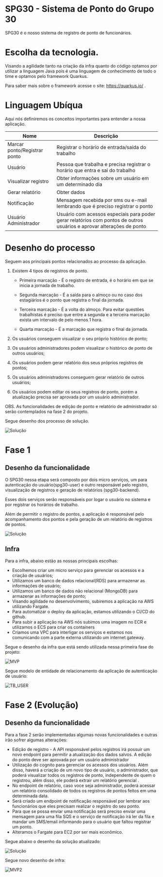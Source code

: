 # SPG30  - Sistema de Ponto do Grupo 30

SPG30 é o nosso sistema de registro de ponto de funcionários.

# Escolha da tecnologia. 

Visando a agilidade tanto na criação da infra quanto do código optamos por utilizar a linguagem Java pois é uma linguagem de conhecimento de todo o time e optamos pelo framework Quarkus. 

Para saber mais sobre o framework acesse o site: https://quarkus.io/ .

# Linguagem Ubíqua 

Aqui nós definiremos os conceitos importantes para entender a nossa aplicação.

| Nome | Descrição |
|------| --------- | 
| Marcar ponto/Registrar ponto | Registrar o horário de entrada/saída do trabalho |
| Usuário | Pessoa que trabalha e precisa registrar o horário que entra e sai do trabalho |
| Visualizar registro | Obter informações sobre um usuário em um determinado dia |
| Gerar relatório | Obter dados  |
| Notificação | Mensagem recebida por sms ou e-mail lembrando que é preciso registrar o ponto |
| Usuário Administrador | Usuário com acessos especiais para poder gerar relatórios com pontos de outros usuários e aprovar alterações de ponto |

# Desenho do processo

Seguem aos principais pontos relacionados ao processo da aplicação.

 1. Existem 4 tipos de registros de ponto.

	* Primeira marcação - É o registro de entrada, é o horário em que se inicia a jornada de trabalho.

	 * Segunda marcação - É a saída para o almoço ou no caso dos estagiários é o ponto que registra o final da jornada.

	 * Terceira marcação - É a volta do almoço. Para evitar questões trabalhistas é preciso que entre a segunda e a terceira marcação exista um intervalo de pelo menos 1 hora.

	 * Quarta marcação - É a marcação que registra o final da jornada.

2. Os usuários conseguem visualizar o seu próprio histórico de ponto; 
3. Os usuários administradores podem visualizar o histórico de ponto de outros usuários;
4. Os usuários podem gerar relatório dos seus próprios registros de pontos;
5. Os usuários administradores conseguem gerar relatório de outros usuários; 
6. Os usuários podem editar os seus registros de ponto, porém a atualização precisa ser aprovada por um usuário administrador.

OBS. As funcionalidades de edição de ponto e relatório de administrador só serão contemplados na fase 2 do projeto.

Segue desenho dos processo de solução. 


![Solução](imagens/processo.png)


# Fase 1

## Desenho da funcionalidade

O SPG30 nessa etapa será composto por dois micro serviços, um para autenticação do usuário(spg30-user) e outro responsável pelo registro, visualização de registros e geração de relatórios (spg30-backend). 

Esses dois serviços serão responsáveis por logar o usuário no sistema e por registrar os horários de trabalho. 

Além de permitir o registro de pontos, a aplicação é responsável pelo acompanhamento dos pontos e pela geração de um relatório de registros de pontos. 

![Solução](imagens/solucao.png)


## Infra

Para a infra, abaixo estão as  nossas principais escolhas:

* Escolhemos criar um micro serviço para gerenciar os acessos e a criação de usuários; 
* Utilizamos um banco de dados relacional(RDS) para armazenar as informações de usuário;
* Utilizamos um banco de dados não relacional (MongoDB) para armazenar as informações de ponto;
* Visando agilidade no desenvolvimento, subiremos a aplicação na AWS utilizando Fargate.
* Para automatizar o deploy da aplicação, estamos utilizando o CI/CD do github. 
* Para subir a aplicação na AWS nós subimos uma imagem no ECR e utilizamos o ECS para criar os containers
* Criamos uma VPC para interligar os serviços e estamos nos comunicando com a parte externa utilizando um internet gateway. 

Segue o desenho da infra que está sendo utilizada nessa primeira fase do projeto:

![MVP](imagens/mvp1.png)

Segue modelo de entidade de relacionamento da aplicação de autenticação de usuário:

![TB_USER](imagens/tb_user.png)

# Fase 2 (Evolução)

## Desenho da funcionalidade

Para a fase 2 serão implementadas algumas novas funcionalidades e outras irão sofrer algumas alterações: 
* Edição de registro - A API responsável pelos registros irá possuir um novo endpoint para permitir a atualização dos dados salvos. A edição do ponto deve ser aprovada por um usuário administrador
* Utilização do cognito para gerenciar os acessos dos usuários. Além disso, haverá a criação de um novo tipo de usuário, o administrador, que poderá visualizar todos os registros de ponto, independente de quem o registrou, além disso, ele poderá extrair um relatório gerencial .
* No endpoint de relatório, caso voce seja administrador, poderá acessar um relatório consolidado de todos os registros de pontos feitos em uma determinada data. 
* Será criado um endpoint de notificação responsável por lembrar aos funcionários que eles precisam realizar o registro do seu ponto.
* Para que se possa enviar uma notificação será preciso enviar uma mensagem para uma fila SQS e o serviço de notificação irá ler da fila e mandar um SMS/email informando para o usuário que faltou registrar um ponto. 
* Alteramos o Fargate para EC2 por ser mais econômico.

Segue abaixo o desenho da solução atualizado:

![Solução](imagens/processo_2.png)

Segue novo desenho de infra: 

![MVP2](imagens/infra2.png)